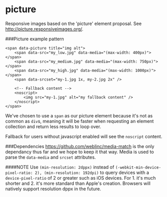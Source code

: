 picture
=======

Responsive images based on the 'picture' element proposal. See http://picture.responsiveimages.org/.

###Picture example pattern
```
<span data-picture title="img alt">
    <span data-src="my_low.jpg" data-media="(max-width: 400px)"></span>
    <span data-src="my_medium.jpg" data-media="(max-width: 750px)"></span>
    <span data-src="my_high.jpg" data-media="(max-width: 1000px)"></span>
    <span data-srcset="my-1.jpg 1x, my-2.jpg 2x" />
    
    <!-- Fallback content -->
    <noscript>
        <img src="my-1.jpg" alt="my fallback content" />
    </noscript>
</span>
```

We've chosen to use a ```span``` as our picture element because it's not as common as ```div```s, meaning it will be faster when requesting an element collection and return less results to loop over.

Fallback for users without javascript enabled will see the ```noscript``` content.

###Dependencies
https://github.com/weblinc/media-match is the only dependancy thus far and we hope to keep it that way. Media is used to parse the ```data-media``` and ```srcset``` attributes.

####NOTE
Use ```(min-resolution: 2dppx)``` instead of ```(-webkit-min-device-pixel-ratio: 2), (min-resolution: 192dpi)``` to query devices with a ```device-pixel-ratio``` of 2 or greater such as iOS devices. For 1. it's much shorter and 2. it's more standard than Apple's creation. Browsers will natively support resolution dppx in the future.
